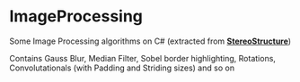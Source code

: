 # ImageProcessing
 Some Image Processing algorithms on C# (extracted from <b><a href="https://github.com/MrAlexeiMK/StereoStructure">StereoStructure</a></b>)  
 
 Contains Gauss Blur, Median Filter, Sobel border highlighting, Rotations, Convolutationals (with Padding and Striding sizes) and so on
